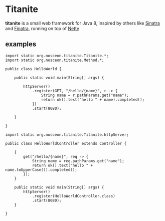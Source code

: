 # Titanite

__titanite__ is a small web framework for Java 8, inspired by others like [Sinatra](http://www.sinatrarb.com/) and [Finatra](http://finatra.info/), running on top of [Netty](http://netty.io/)

## examples

```
import static org.nosceon.titanite.Titanite.*;
import static org.nosceon.titanite.Method.*;

public class HelloWorld {

    public static void main(String[] args) {

        httpServer()
            .register(GET, "/hello/{name}", r -> {
                String name = r.pathParams.get("name");
                return ok().text("hello " + name).completed();
            })
            .start(8080);

    }

}
```
```
import static org.nosceon.titanite.Titanite.httpServer;

public class HelloWorldController extends Controller {

    {
        get("/hello/{name}", req -> {
            String name = req.pathParams.get("name");
            return ok().text("hello " + name.toUpperCase()).completed();
        });
    }

    public static void main(String[] args) {
        httpServer()
            .register(HelloWorldController.class)
            .start(8080);
    }

}
```